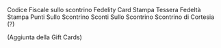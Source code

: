 Codice Fiscale sullo scontrino
Fedelity Card 
  Stampa Tessera Fedeltà
  Stampa Punti Sullo Scontrino
  Sconti Sullo Scontrino
Scontrino di Cortesia (?) 

  (Aggiunta della Gift Cards)
